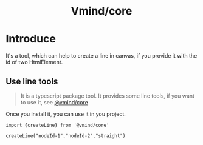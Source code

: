# <center> Vmind/core
# Introduce
It's a tool, which can help to create a line in canvas, if you provide it with the id of two HtmlElement.

## Use line tools
> It is a typescript package tool.
It provides some line tools, if you want to use it, see [@vmind/core](https://www.npmjs.com/package/@vmind/core)

Once you install it, you can use it in you project.
```
import {createLine} from '@vmind/core'

createLine("nodeId-1","nodeId-2","straight")
```